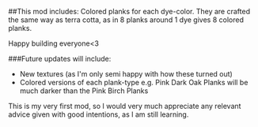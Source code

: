 ##This mod includes:
Colored planks for each dye-color. They are crafted the same way as terra cotta, as in 8 planks around 1 dye gives 8 colored planks.

Happy building everyone<3

###Future updates will include:
* New textures (as I'm only semi happy with how these turned out)
* Colored versions of each plank-type e.g. Pink Dark Oak Planks will be much darker than the Pink Birch Planks

This is my very first mod, so I would very much appreciate any relevant advice given with good intentions, as I am still learning.


